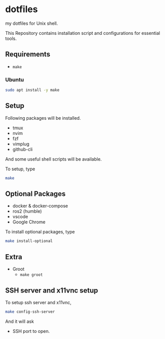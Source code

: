 # dotfiles
my dotfiles for Unix shell.

This Repository contains installation script and configurations for essential tools.

## Requirements
- `make`

### Ubuntu
```bash
sudo apt install -y make
```

## Setup
Following packages will be installed.

- tmux
- nvim
- fzf
- vimplug
- github-cli

And some useful shell scripts will be available.

To setup, type
```bash
make
```

## Optional Packages
- docker & docker-compose
- ros2 (humble)
- vscode
- Google Chrome

To install optional packages, type
```bash
make install-optional
```

## Extra
- Groot
  - `make groot`


## SSH server and x11vnc setup
To setup ssh server and x11vnc,
```bash
make config-ssh-server
```
And it will ask
- SSH port to open.


